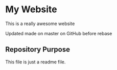 # My Website

This is a really awesome website

Updated made on master on GitHub before rebase

## Repository Purpose

This file is just a readme file.
